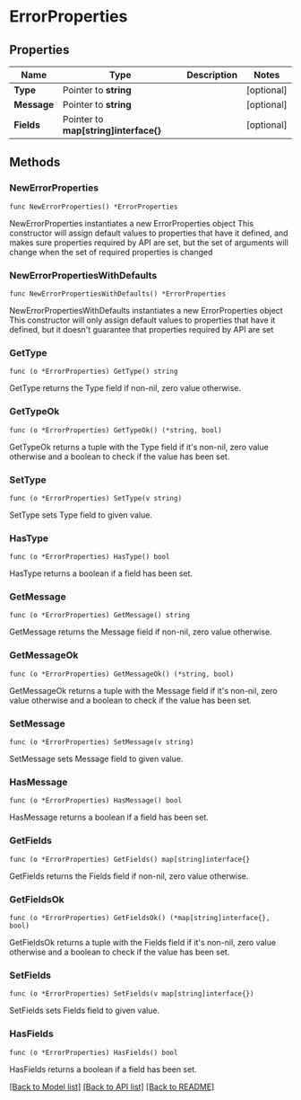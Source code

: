 # ErrorProperties

## Properties

Name | Type | Description | Notes
------------ | ------------- | ------------- | -------------
**Type** | Pointer to **string** |  | [optional] 
**Message** | Pointer to **string** |  | [optional] 
**Fields** | Pointer to **map[string]interface{}** |  | [optional] 

## Methods

### NewErrorProperties

`func NewErrorProperties() *ErrorProperties`

NewErrorProperties instantiates a new ErrorProperties object
This constructor will assign default values to properties that have it defined,
and makes sure properties required by API are set, but the set of arguments
will change when the set of required properties is changed

### NewErrorPropertiesWithDefaults

`func NewErrorPropertiesWithDefaults() *ErrorProperties`

NewErrorPropertiesWithDefaults instantiates a new ErrorProperties object
This constructor will only assign default values to properties that have it defined,
but it doesn't guarantee that properties required by API are set

### GetType

`func (o *ErrorProperties) GetType() string`

GetType returns the Type field if non-nil, zero value otherwise.

### GetTypeOk

`func (o *ErrorProperties) GetTypeOk() (*string, bool)`

GetTypeOk returns a tuple with the Type field if it's non-nil, zero value otherwise
and a boolean to check if the value has been set.

### SetType

`func (o *ErrorProperties) SetType(v string)`

SetType sets Type field to given value.

### HasType

`func (o *ErrorProperties) HasType() bool`

HasType returns a boolean if a field has been set.

### GetMessage

`func (o *ErrorProperties) GetMessage() string`

GetMessage returns the Message field if non-nil, zero value otherwise.

### GetMessageOk

`func (o *ErrorProperties) GetMessageOk() (*string, bool)`

GetMessageOk returns a tuple with the Message field if it's non-nil, zero value otherwise
and a boolean to check if the value has been set.

### SetMessage

`func (o *ErrorProperties) SetMessage(v string)`

SetMessage sets Message field to given value.

### HasMessage

`func (o *ErrorProperties) HasMessage() bool`

HasMessage returns a boolean if a field has been set.

### GetFields

`func (o *ErrorProperties) GetFields() map[string]interface{}`

GetFields returns the Fields field if non-nil, zero value otherwise.

### GetFieldsOk

`func (o *ErrorProperties) GetFieldsOk() (*map[string]interface{}, bool)`

GetFieldsOk returns a tuple with the Fields field if it's non-nil, zero value otherwise
and a boolean to check if the value has been set.

### SetFields

`func (o *ErrorProperties) SetFields(v map[string]interface{})`

SetFields sets Fields field to given value.

### HasFields

`func (o *ErrorProperties) HasFields() bool`

HasFields returns a boolean if a field has been set.


[[Back to Model list]](../README.md#documentation-for-models) [[Back to API list]](../README.md#documentation-for-api-endpoints) [[Back to README]](../README.md)


